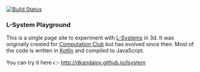 [![Build Status](https://github.com/dkandalov/lsystem-js/workflows/CI/badge.svg)](https://github.com/dkandalov/lsystem-js/actions)

### L-System Playground

This is a single page site to experiment with [L-Systems](https://en.wikipedia.org/wiki/L-system) in 3d.
It was originally created for [Computation Club](http://london.computation.club/) but has evolved since then.
Most of the code is written in [Kotlin](http://kotlinlang.org/) and compiled to JavaScript.

You can try it here 👉 http://dkandalov.github.io/lsystem